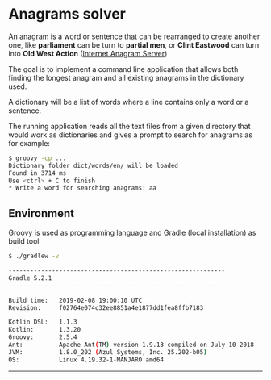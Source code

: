 # Anagrams solver

An [anagram][1] is a word or sentence that can be rearranged to create another one, like **parliament** can be 
turn to **partial men**, or **Clint Eastwood** can turn into **Old West Action** ([Internet Anagram Server][2])

The goal is to implement a command line application that allows both finding the longest anagram and all existing 
anagrams in the dictionary used.

A dictionary will be a list of words where a line contains only a word or a sentence.

The running application reads all the text files from a given directory that would work as dictionaries and gives a 
prompt to search for anagrams as for example:

```bash
$ groovy -cp ... 
Dictionary folder dict/words/en/ will be loaded
Found in 3714 ms
Use <ctrl> + C to finish
* Write a word for searching anagrams: aa
```

## Environment

Groovy is used as programming language and Gradle (local installation) as build tool 

```bash
$ ./gradlew -v

------------------------------------------------------------
Gradle 5.2.1
------------------------------------------------------------

Build time:   2019-02-08 19:00:10 UTC
Revision:     f02764e074c32ee8851a4e1877dd1fea8ffb7183

Kotlin DSL:   1.1.3
Kotlin:       1.3.20
Groovy:       2.5.4
Ant:          Apache Ant(TM) version 1.9.13 compiled on July 10 2018
JVM:          1.8.0_202 (Azul Systems, Inc. 25.202-b05)
OS:           Linux 4.19.32-1-MANJARO amd64

```

---
[1]: https://en.wikipedia.org/wiki/Anagram
[2]: https://wordsmith.org/anagram/index.html